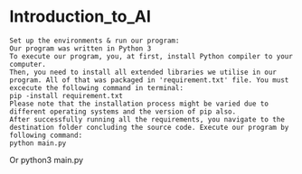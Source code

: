 # Introduction_to_AI

	Set up the environments & run our program:
	Our program was written in Python 3
	To execute our program, you, at first, install Python compiler to your computer. 
	Then, you need to install all extended libraries we utilise in our program. All of that was packaged in 'requirement.txt' file. You must excecute the following command in terminal:
	pip -install requirement.txt
	Please note that the installation process might be varied due to different operating systems and the version of pip also.	
	After successfully running all the requirements, you navigate to the destination folder concluding the source code. Execute our program by following command:
	python main.py
Or
	python3 main.py
